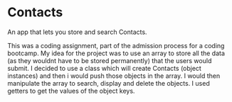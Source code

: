 # Contacts
An app that lets you store and search Contacts.

This was a coding assignment, part of the admission process 
for a coding bootcamp.
My idea for the project was to use an array to store
all the data (as they wouldnt have to be stored permanently) that the users would submit.
I decided to use a class which will create Contacts (object instances)
and then i would push those objects in the array.
I would then manipulate the array to search, display and delete the objects.
I used getters to get the values of the object keys.
